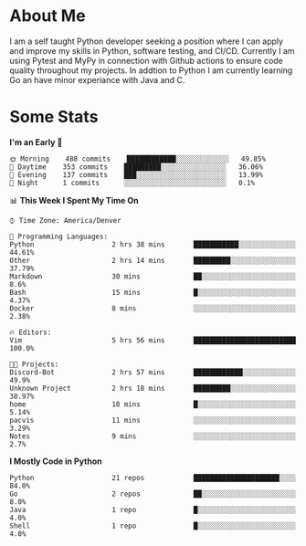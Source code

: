 # About Me
  I am a self taught Python developer seeking a position where I can apply and improve my skills in Python, software testing, and CI/CD. Currently I am using Pytest and MyPy in connection with Github actions to ensure code quality throughout my projects. In addtion to Python I am currently learning Go an have minor experiance with Java and C.
  
 # Some Stats
  
<!--START_SECTION:waka-->
**I'm an Early 🐤** 

```text
🌞 Morning    488 commits    ████████████░░░░░░░░░░░░░   49.85% 
🌆 Daytime    353 commits    █████████░░░░░░░░░░░░░░░░   36.06% 
🌃 Evening    137 commits    ███░░░░░░░░░░░░░░░░░░░░░░   13.99% 
🌙 Night      1 commits      ░░░░░░░░░░░░░░░░░░░░░░░░░   0.1%

```


📊 **This Week I Spent My Time On** 

```text
⌚︎ Time Zone: America/Denver

💬 Programming Languages: 
Python                   2 hrs 38 mins       ███████████░░░░░░░░░░░░░░   44.61% 
Other                    2 hrs 14 mins       █████████░░░░░░░░░░░░░░░░   37.79% 
Markdown                 30 mins             ██░░░░░░░░░░░░░░░░░░░░░░░   8.6% 
Bash                     15 mins             █░░░░░░░░░░░░░░░░░░░░░░░░   4.37% 
Docker                   8 mins              ░░░░░░░░░░░░░░░░░░░░░░░░░   2.38%

🔥 Editors: 
Vim                      5 hrs 56 mins       █████████████████████████   100.0%

🐱‍💻 Projects: 
Discord-Bot              2 hrs 57 mins       ████████████░░░░░░░░░░░░░   49.9% 
Unknown Project          2 hrs 18 mins       █████████░░░░░░░░░░░░░░░░   38.97% 
home                     18 mins             █░░░░░░░░░░░░░░░░░░░░░░░░   5.14% 
pacvis                   11 mins             ░░░░░░░░░░░░░░░░░░░░░░░░░   3.29% 
Notes                    9 mins              ░░░░░░░░░░░░░░░░░░░░░░░░░   2.7%

```

**I Mostly Code in Python** 

```text
Python                   21 repos            █████████████████████░░░░   84.0% 
Go                       2 repos             ██░░░░░░░░░░░░░░░░░░░░░░░   8.0% 
Java                     1 repo              █░░░░░░░░░░░░░░░░░░░░░░░░   4.0% 
Shell                    1 repo              █░░░░░░░░░░░░░░░░░░░░░░░░   4.0%

```



<!--END_SECTION:waka-->
